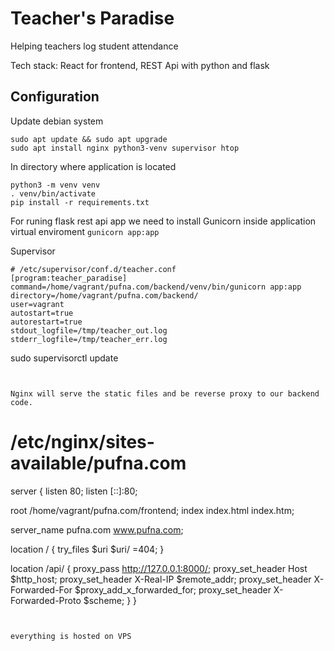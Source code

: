 # Teacher's Paradise
Helping teachers log student attendance

Tech stack: React for frontend, REST Api with python and flask


## Configuration
Update debian system
```
sudo apt update && sudo apt upgrade
sudo apt install nginx python3-venv supervisor htop
```

In directory where application is located 
```
python3 -m venv venv
. venv/bin/activate
pip install -r requirements.txt
```

For runing flask rest api app we need to install 
Gunicorn inside application virtual enviroment
```gunicorn app:app``` 

Supervisor
```
# /etc/supervisor/conf.d/teacher.conf
[program:teacher_paradise]
command=/home/vagrant/pufna.com/backend/venv/bin/gunicorn app:app
directory=/home/vagrant/pufna.com/backend/
user=vagrant
autostart=true
autorestart=true
stdout_logfile=/tmp/teacher_out.log
stderr_logfile=/tmp/teacher_err.log

```
sudo supervisorctl 
update
```


Nginx will serve the static files and be reverse proxy to our backend code.
```
# /etc/nginx/sites-available/pufna.com
server {
  listen 80;
  listen [::]:80;

  root /home/vagrant/pufna.com/frontend;
  index index.html index.htm;

  server_name pufna.com www.pufna.com;


  location / {
    try_files $uri $uri/ =404;
  }

  location /api/ {
    proxy_pass http://127.0.0.1:8000/;
    proxy_set_header Host $http_host;
    proxy_set_header X-Real-IP $remote_addr;
    proxy_set_header X-Forwarded-For $proxy_add_x_forwarded_for;
    proxy_set_header X-Forwarded-Proto $scheme;
  }
}
```


everything is hosted on VPS